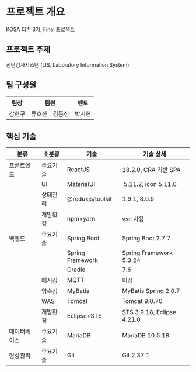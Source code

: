 # 프로젝트 개요

KOSA 더존 3기, Final 프로젝트

## 프로젝트 주제

진단검사시스템 (LIS, Laboratory Information System)

## 팀 구성원

<table>
  <tr>
    <th>팀장</th>
    <th colspan="2">팀원</th>
    <th>멘토</th>
  </tr>
  <tr>
    <td>강현구</td>
    <td>류호진</td>
    <td>김동신</td>
    <td>박시현</td>
  </tr>
</table>

## 핵심 기술

| 분류 | 소분류 | 기술 | 기술 상세 |
| -- | -- | -- | -- |
| 프론트엔드 | 주요기술 | ReactJS | 18.2.0, CRA 기반 SPA |
| | UI | MaterialUI |  5.11.2, icon 5.11.0 |
| | 상태관리 | @reduxjs/toolkit | 1.9.1, 8.0.5 |
| | 개발환경 | npm+yarn | vsc 사용 |
| 백엔드 | 주요기술 | Spring Boot | Spring Boot 2.7.7 |
| | | Spring Framework | Spring Framework 5.3.24 |
| | | Gradle | 7.6 |
| | 메시징 | MQTT | 미정
| | 영속성 | MyBatis | MyBatis Spring 2.0.7
| | WAS | Tomcat | Tomcat 9.0.70
| | 개발환경 | Eclipse+STS | STS 3.9.18, Eclipse 4.21.0
데이터베이스 | 주요기술 | MariaDB | MariaDB 10.5.18
형상관리 | 주요기술 | Git | Git 2.37.1
